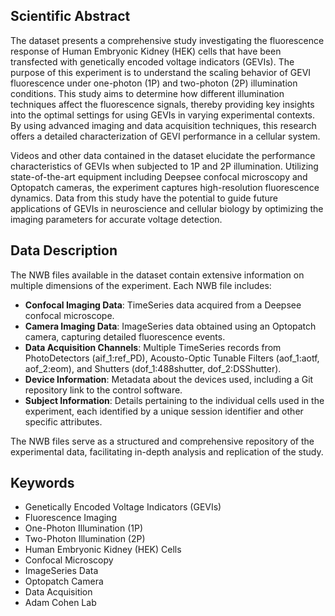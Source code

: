 ## Scientific Abstract

The dataset presents a comprehensive study investigating the fluorescence response of Human Embryonic Kidney (HEK) cells that have been transfected with genetically encoded voltage indicators (GEVIs). The purpose of this experiment is to understand the scaling behavior of GEVI fluorescence under one-photon (1P) and two-photon (2P) illumination conditions. This study aims to determine how different illumination techniques affect the fluorescence signals, thereby providing key insights into the optimal settings for using GEVIs in varying experimental contexts. By using advanced imaging and data acquisition techniques, this research offers a detailed characterization of GEVI performance in a cellular system.

Videos and other data contained in the dataset elucidate the performance characteristics of GEVIs when subjected to 1P and 2P illumination. Utilizing state-of-the-art equipment including Deepsee confocal microscopy and Optopatch cameras, the experiment captures high-resolution fluorescence dynamics. Data from this study have the potential to guide future applications of GEVIs in neuroscience and cellular biology by optimizing the imaging parameters for accurate voltage detection.

## Data Description

The NWB files available in the dataset contain extensive information on multiple dimensions of the experiment. Each NWB file includes:

- **Confocal Imaging Data**: TimeSeries data acquired from a Deepsee confocal microscope.
- **Camera Imaging Data**: ImageSeries data obtained using an Optopatch camera, capturing detailed fluorescence events.
- **Data Acquisition Channels**: Multiple TimeSeries records from PhotoDetectors (aif_1:ref_PD), Acousto-Optic Tunable Filters (aof_1:aotf, aof_2:eom), and Shutters (dof_1:488shutter, dof_2:DSShutter).
- **Device Information**: Metadata about the devices used, including a Git repository link to the control software.
- **Subject Information**: Details pertaining to the individual cells used in the experiment, each identified by a unique session identifier and other specific attributes.

The NWB files serve as a structured and comprehensive repository of the experimental data, facilitating in-depth analysis and replication of the study.

## Keywords

- Genetically Encoded Voltage Indicators (GEVIs)
- Fluorescence Imaging
- One-Photon Illumination (1P)
- Two-Photon Illumination (2P)
- Human Embryonic Kidney (HEK) Cells
- Confocal Microscopy
- ImageSeries Data
- Optopatch Camera
- Data Acquisition
- Adam Cohen Lab